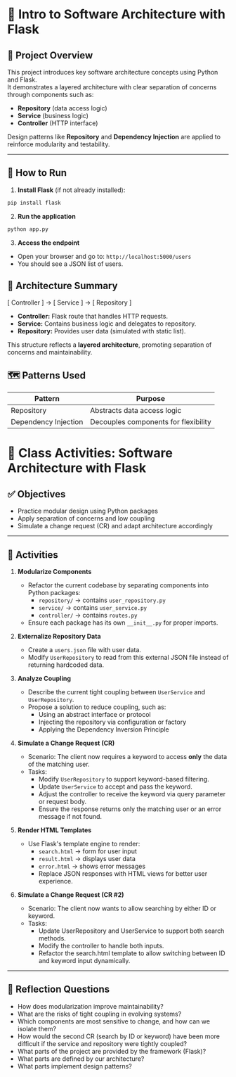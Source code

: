# 🧠 Intro to Software Architecture with Flask

## 📘 Project Overview

This project introduces key software architecture concepts using Python and Flask.  
It demonstrates a layered architecture with clear separation of concerns through components such as:

- **Repository** (data access logic)
- **Service** (business logic)
- **Controller** (HTTP interface)

Design patterns like **Repository** and **Dependency Injection** are applied to reinforce modularity and testability.

---

## 🚀 How to Run

1. **Install Flask** (if not already installed):

```bash
pip install flask
```

2. **Run the application** 

```bash
python app.py
```

3. **Access the endpoint**
- Open your browser and go to: `http://localhost:5000/users`
- You should see a JSON list of users.

## 🧩 Architecture Summary

[ Controller ] → [ Service ] → [ Repository ]

- **Controller:** Flask route that handles HTTP requests.
- **Service:** Contains business logic and delegates to repository.
- **Repository:** Provides user data (simulated with static list).

This structure reflects a **layered architecture**, promoting separation of concerns and maintainability.

## 🗺️ Patterns Used

| Pattern              | Purpose                                  |
|----------------------|------------------------------------------|
| Repository           | Abstracts data access logic              |
| Dependency Injection | Decouples components for flexibility     |



# 🧪 Class Activities: Software Architecture with Flask

## ✅ Objectives
- Practice modular design using Python packages
- Apply separation of concerns and low coupling
- Simulate a change request (CR) and adapt architecture accordingly

---

## 📌 Activities

1. **Modularize Components**
   - Refactor the current codebase by separating components into Python packages:
     - `repository/` → contains `user_repository.py`
     - `service/` → contains `user_service.py`
     - `controller/` → contains `routes.py`
   - Ensure each package has its own `__init__.py` for proper imports.

2. **Externalize Repository Data**
   - Create a `users.json` file with user data.
   - Modify `UserRepository` to read from this external JSON file instead of returning hardcoded data.

3. **Analyze Coupling**
   - Describe the current tight coupling between `UserService` and `UserRepository`.
   - Propose a solution to reduce coupling, such as:
     - Using an abstract interface or protocol
     - Injecting the repository via configuration or factory
     - Applying the Dependency Inversion Principle

4. **Simulate a Change Request (CR)**
   - Scenario: The client now requires a keyword to access **only** the data of the matching user.
   - Tasks:
     - Modify `UserRepository` to support keyword-based filtering.
     - Update `UserService` to accept and pass the keyword.
     - Adjust the controller to receive the keyword via query parameter or request body.
     - Ensure the response returns only the matching user or an error message if not found.

5. **Render HTML Templates**
   - Use Flask's template engine to render:
     - `search.html` → form for user input
     - `result.html` → displays user data
     - `error.html` → shows error messages
     - Replace JSON responses with HTML views for better user experience.

6. **Simulate a Change Request (CR #2)**
   - Scenario: The client now wants to allow searching by either ID or keyword.
   - Tasks:
     - Update UserRepository and UserService to support both search methods.
     - Modify the controller to handle both inputs.
     - Refactor the search.html template to allow switching between ID and keyword input dynamically.

---

## 🧠 Reflection Questions

- How does modularization improve maintainability?
- What are the risks of tight coupling in evolving systems?
- Which components are most sensitive to change, and how can we isolate them?
- How would the second CR (search by ID or keyword) have been more difficult if the service and repository were tightly coupled?
- What parts of the project are provided by the framework (Flask)?
- What parts are defined by our architecture?
- What parts implement design patterns?